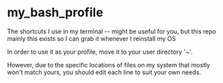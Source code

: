 # my_bash_profile
The shortcuts I use in my terminal -- might be useful for you, but this repo mainly this exists so I can grab it whenever I reinstall my OS

In order to use it as your profile, move it to your user directory '~'.

However, due to the specific locations of files on my system that mostly won't match yours, you should edit each line to suit your own needs.

